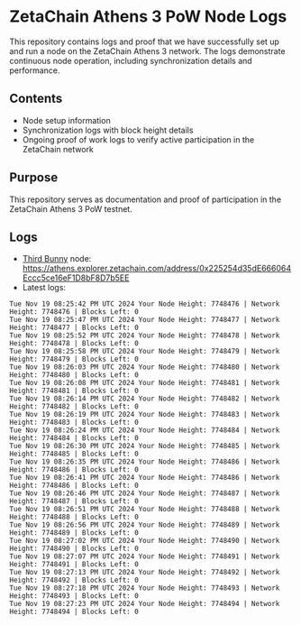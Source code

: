 # ZetaChain Athens 3 PoW Node Logs
This repository contains logs and proof that we have successfully set up and run a node on the ZetaChain Athens 3 network. The logs demonstrate continuous node operation, including synchronization details and performance.

## Contents
- Node setup information
- Synchronization logs with block height details
- Ongoing proof of work logs to verify active participation in the ZetaChain network

## Purpose
This repository serves as documentation and proof of participation in the ZetaChain Athens 3 PoW testnet.

## Logs

- [Third Bunny](https://thirdbunny.xyz/) node: https://athens.explorer.zetachain.com/address/0x225254d35dE666064Eccc5ce16eF1D8bF8D7b5EE
- Latest logs:
```
Tue Nov 19 08:25:42 PM UTC 2024 Your Node Height: 7748476 | Network Height: 7748476 | Blocks Left: 0
Tue Nov 19 08:25:47 PM UTC 2024 Your Node Height: 7748477 | Network Height: 7748477 | Blocks Left: 0
Tue Nov 19 08:25:52 PM UTC 2024 Your Node Height: 7748478 | Network Height: 7748478 | Blocks Left: 0
Tue Nov 19 08:25:58 PM UTC 2024 Your Node Height: 7748479 | Network Height: 7748479 | Blocks Left: 0
Tue Nov 19 08:26:03 PM UTC 2024 Your Node Height: 7748480 | Network Height: 7748480 | Blocks Left: 0
Tue Nov 19 08:26:08 PM UTC 2024 Your Node Height: 7748481 | Network Height: 7748481 | Blocks Left: 0
Tue Nov 19 08:26:14 PM UTC 2024 Your Node Height: 7748482 | Network Height: 7748482 | Blocks Left: 0
Tue Nov 19 08:26:19 PM UTC 2024 Your Node Height: 7748483 | Network Height: 7748483 | Blocks Left: 0
Tue Nov 19 08:26:24 PM UTC 2024 Your Node Height: 7748484 | Network Height: 7748484 | Blocks Left: 0
Tue Nov 19 08:26:30 PM UTC 2024 Your Node Height: 7748485 | Network Height: 7748485 | Blocks Left: 0
Tue Nov 19 08:26:35 PM UTC 2024 Your Node Height: 7748486 | Network Height: 7748486 | Blocks Left: 0
Tue Nov 19 08:26:41 PM UTC 2024 Your Node Height: 7748486 | Network Height: 7748486 | Blocks Left: 0
Tue Nov 19 08:26:46 PM UTC 2024 Your Node Height: 7748487 | Network Height: 7748487 | Blocks Left: 0
Tue Nov 19 08:26:51 PM UTC 2024 Your Node Height: 7748488 | Network Height: 7748488 | Blocks Left: 0
Tue Nov 19 08:26:56 PM UTC 2024 Your Node Height: 7748489 | Network Height: 7748489 | Blocks Left: 0
Tue Nov 19 08:27:02 PM UTC 2024 Your Node Height: 7748490 | Network Height: 7748490 | Blocks Left: 0
Tue Nov 19 08:27:07 PM UTC 2024 Your Node Height: 7748491 | Network Height: 7748491 | Blocks Left: 0
Tue Nov 19 08:27:13 PM UTC 2024 Your Node Height: 7748492 | Network Height: 7748492 | Blocks Left: 0
Tue Nov 19 08:27:18 PM UTC 2024 Your Node Height: 7748493 | Network Height: 7748493 | Blocks Left: 0
Tue Nov 19 08:27:23 PM UTC 2024 Your Node Height: 7748494 | Network Height: 7748494 | Blocks Left: 0
```
